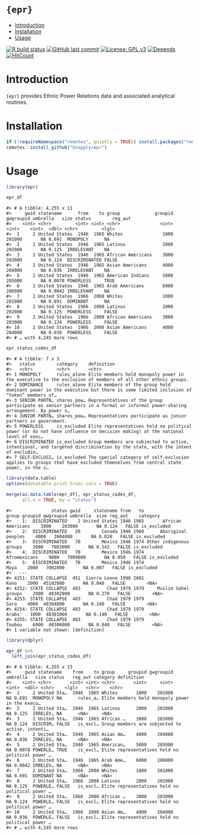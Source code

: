 `{epr}`
================

  - [Introduction](#introduction)
  - [Installation](#installation)
  - [Usage](#usage)

<!-- README.Rmd generates README.md. -->

<!-- badges: start -->

[![R build
status](https://github.com/knapply/epr/workflows/R-CMD-check/badge.svg)](https://github.com/knapply/epr/actions?workflow=R-CMD-check)
[![GitHub last
commit](https://img.shields.io/github/last-commit/knapply/epr.svg)](https://github.com/knapply/epr/commits/master)
[![License: GPL
v3](https://img.shields.io/badge/License-GPLv3-blue.svg)](https://www.gnu.org/licenses/gpl-3.0)
[![Depends](https://img.shields.io/badge/Depends-GNU_R%3E=3.6-blue.svg)](https://www.r-project.org/)
[![HitCount](http://hits.dwyl.io/knapply/epr.svg)](http://hits.dwyl.io/knapply/epr)
<!-- [![Codecov test coverage](https://codecov.io/gh/knapply/epr/branch/master/graph/badge.svg)](https://codecov.io/gh/knapply/epr?branch=master) -->
<!-- [![CRAN status](https://www.r-pkg.org/badges/version/epr)](https://cran.r-project.org/package=epr) -->
<!-- badges: end -->

# Introduction

`{epr}` provides Ethnic Power Relations data and associated analytical
routines.

# Installation

``` r
if (!requireNamespace("remotes", quietly = TRUE)) install.packages("remotes")
remotes::install_github("knapply/epr")
```

# Usage

``` r
library(epr)
```

``` r
epr_df
```

    #> # A tibble: 4,255 x 11
    #>     gwid statename      from    to group             groupid gwgroupid umbrella   size status        reg_aut
    #>    <int> <chr>         <int> <int> <chr>               <int>     <int>    <int>  <dbl> <chr>         <lgl>  
    #>  1     2 United States  1946  1965 Whites               1000    201000       NA 0.691  MONOPOLY      NA     
    #>  2     2 United States  1946  1965 Latinos              2000    202000       NA 0.125  IRRELEVANT    NA     
    #>  3     2 United States  1946  1965 African Americans    3000    203000       NA 0.124  DISCRIMINATED FALSE  
    #>  4     2 United States  1946  1965 Asian Americans      4000    204000       NA 0.036  IRRELEVANT    NA     
    #>  5     2 United States  1946  1965 American Indians     5000    205000       NA 0.0078 POWERLESS     TRUE   
    #>  6     2 United States  1946  1965 Arab Americans       6000    206000       NA 0.0042 IRRELEVANT    NA     
    #>  7     2 United States  1966  2008 Whites               1000    201000       NA 0.691  DOMINANT      NA     
    #>  8     2 United States  1966  2008 Latinos              2000    202000       NA 0.125  POWERLESS     FALSE  
    #>  9     2 United States  1966  2008 African Americans    3000    203000       NA 0.124  POWERLESS     FALSE  
    #> 10     2 United States  1966  2008 Asian Americans      4000    204000       NA 0.036  POWERLESS     FALSE  
    #> # … with 4,245 more rows

``` r
epr_status_codes_df
```

    #> # A tibble: 7 x 3
    #>   status        category    definition                                                                                                                
    #>   <chr>         <chr>       <chr>                                                                                                                     
    #> 1 MONOPOLY      rules_alone Elite members hold monopoly power in the executive to the exclusion of members of all other ethnic groups.                
    #> 2 DOMINANCE     rules_alone Elite members of the group hold dominant power in the executive but there is some limited inclusion of “token” members of…
    #> 3 SENIOR PARTN… shares_pow… Representatives of the group participate as senior partners in a formal or informal power-sharing arrangement. By power s…
    #> 4 JUNIOR PARTN… shares_pow… Representatives participate as junior partners in government.                                                             
    #> 5 POWERLESS     is_excluded Elite representatives hold no political power (or do not have influence on decision making) at the national level of exec…
    #> 6 DISCRIMINATED is_excluded Group members are subjected to active, intentional, and targeted discrimination by the state, with the intent of excludin…
    #> 7 SELF-EXCLUSI… is_excluded The special category of self-exclusion applies to groups that have excluded themselves from central state power, in the s…

``` r
library(data.table)
options(datatable.print.trunc.cols = TRUE)

merge(as.data.table(epr_df), epr_status_codes_df,
      all.x = TRUE, by = "status")
```

    #>               status gwid     statename from   to                   group groupid gwgroupid umbrella  size reg_aut    category
    #>    1:  DISCRIMINATED    2 United States 1946 1965       African Americans    3000    203000       NA 0.124   FALSE is_excluded
    #>    2:  DISCRIMINATED   20        Canada 1946 1960      Aboriginal peoples    4000   2004000       NA 0.020   FALSE is_excluded
    #>    3:  DISCRIMINATED   70        Mexico 1946 1974 Other indigenous groups    3000   7003000       NA 0.142   FALSE is_excluded
    #>    4:  DISCRIMINATED   70        Mexico 1946 1974            Afromexicans    9000   7009000       NA 0.050   FALSE is_excluded
    #>    5:  DISCRIMINATED   70        Mexico 1946 1974                    Maya    2000   7002000       NA 0.007   FALSE is_excluded
    #>   ---                                                                                                                         
    #> 4251: STATE COLLAPSE  451  Sierra Leone 1998 2001                    Kono    2000  45102000       NA 0.040   FALSE        <NA>
    #> 4252: STATE COLLAPSE  483          Chad 1979 1979     Muslim Sahel groups    2000  48302000       NA 0.270   FALSE        <NA>
    #> 4253: STATE COLLAPSE  483          Chad 1979 1979                    Sara    4000  48304000       NA 0.240   FALSE        <NA>
    #> 4254: STATE COLLAPSE  483          Chad 1979 1979                   Arabs    1000  48301000       NA 0.140   FALSE        <NA>
    #> 4255: STATE COLLAPSE  483          Chad 1979 1979                  Toubou    6000  48306000       NA 0.040   FALSE        <NA>
    #> 1 variable not shown: [definition]

``` r
library(dplyr)

epr_df %>% 
  left_join(epr_status_codes_df)
```

    #> # A tibble: 4,255 x 13
    #>     gwid statename    from    to group     groupid gwgroupid umbrella   size status   reg_aut category definition                                     
    #>    <int> <chr>       <int> <int> <chr>       <int>     <int>    <int>  <dbl> <chr>    <lgl>   <chr>    <chr>                                          
    #>  1     2 United Sta…  1946  1965 Whites       1000    201000       NA 0.691  MONOPOLY NA      rules_a… Elite members hold monopoly power in the execu…
    #>  2     2 United Sta…  1946  1965 Latinos      2000    202000       NA 0.125  IRRELEV… NA      <NA>     <NA>                                           
    #>  3     2 United Sta…  1946  1965 African …    3000    203000       NA 0.124  DISCRIM… FALSE   is_excl… Group members are subjected to active, intenti…
    #>  4     2 United Sta…  1946  1965 Asian Am…    4000    204000       NA 0.036  IRRELEV… NA      <NA>     <NA>                                           
    #>  5     2 United Sta…  1946  1965 American…    5000    205000       NA 0.0078 POWERLE… TRUE    is_excl… Elite representatives hold no political power …
    #>  6     2 United Sta…  1946  1965 Arab Ame…    6000    206000       NA 0.0042 IRRELEV… NA      <NA>     <NA>                                           
    #>  7     2 United Sta…  1966  2008 Whites       1000    201000       NA 0.691  DOMINANT NA      <NA>     <NA>                                           
    #>  8     2 United Sta…  1966  2008 Latinos      2000    202000       NA 0.125  POWERLE… FALSE   is_excl… Elite representatives hold no political power …
    #>  9     2 United Sta…  1966  2008 African …    3000    203000       NA 0.124  POWERLE… FALSE   is_excl… Elite representatives hold no political power …
    #> 10     2 United Sta…  1966  2008 Asian Am…    4000    204000       NA 0.036  POWERLE… FALSE   is_excl… Elite representatives hold no political power …
    #> # … with 4,245 more rows
